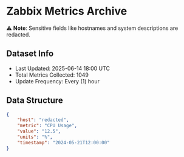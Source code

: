 # Zabbix Metrics Archive

⚠️ **Note**: Sensitive fields like hostnames and system descriptions are redacted.

## Dataset Info
- Last Updated: 2025-06-14 18:00 UTC
- Total Metrics Collected: 1049
- Update Frequency: Every (1) hour

## Data Structure
```json
{
    "host": "redacted",
    "metric": "CPU Usage",
    "value": "12.5",
    "units": "%",
    "timestamp": "2024-05-21T12:00:00"
}
```
